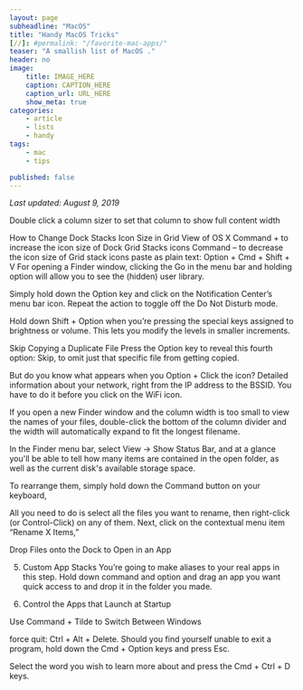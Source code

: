 ```yaml
---
layout: page
subheadline: "MacOS"
title: "Handy MacOS Tricks"
[//]: #permalink: "/favorite-mac-apps/"
teaser: "A smallish list of MacOS ."
header: no
image:
    title: IMAGE_HERE
    caption: CAPTION_HERE
    caption_url: URL_HERE
    show_meta: true
categories:
    - article
    - lists
    - handy
tags:
    - mac
    - tips

published: false 
---
```

*Last updated: August 9, 2019*

Double click a column sizer to set that column to show full content width

How to Change Dock Stacks Icon Size in Grid View of OS X
Command + to increase the icon size of Dock Grid Stacks icons
Command – to decrease the icon size of Grid stack icons
paste as plain text: Option + Cmd + Shift + V
For opening a Finder window, clicking the Go in the menu bar and holding option will allow you to see the (hidden) user library.

Simply hold down the Option key and click on the Notification Center’s menu bar icon. Repeat the action to toggle off the Do Not Disturb mode.

Hold down Shift + Option when you’re pressing the special keys assigned to brightness or volume. This lets you modify the levels in smaller increments.

Skip Copying a Duplicate File
Press the Option key to reveal this fourth option: Skip, to omit just that specific file from getting copied.

But do you know what appears when you Option + Click the icon? Detailed information about your network, right from the IP address to the BSSID. You have to do it before you click on the WiFi icon.

If you open a new Finder window and the column width is too small to view the names of your files, double-click the bottom of the column divider and the width will automatically expand to fit the longest filename. 

In the Finder menu bar, select View -> Show Status Bar, and at a glance you'll be able to tell how many items are contained in the open folder, as well as the current disk's available storage space. 

To rearrange them, simply hold down the Command button on your keyboard,

All you need to do is select all the files you want to rename, then right-click (or Control-Click) on any of them. Next, click on the contextual menu item “Rename X Items,”

Drop Files onto the Dock to Open in an App

5. Custom App Stacks
You’re going to make aliases to your real apps in this step. Hold down command and option and drag an app you want quick access to and drop it in the folder you made.

10. Control the Apps that Launch at Startup

Use Command + Tilde to Switch Between Windows 

force quit: Ctrl + Alt + Delete. Should you find yourself unable to exit a program, hold down the Cmd + Option keys and press Esc. 

Select the word you wish to learn more about and press the Cmd + Ctrl + D keys. 


